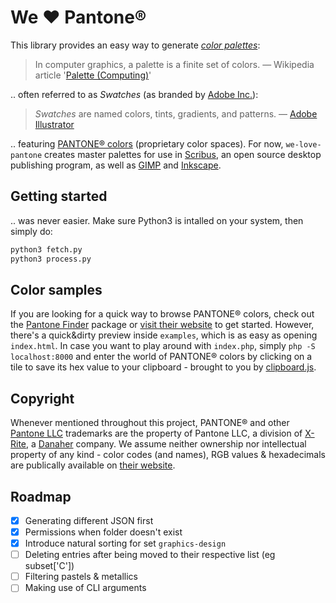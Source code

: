 # We :heart: Pantone®
This library provides an easy way to generate [*color palettes*](https://www.etymonline.com/search?q=Palette):

> In computer graphics, a palette is a finite set of colors.
> — Wikipedia article '[Palette (Computing)](https://en.wikipedia.org/wiki/Palette_(computing))'

.. often referred to as *Swatches* (as branded by [Adobe Inc.](https://www.adobe.com)):

> *Swatches* are named colors, tints, gradients, and patterns.
> — [Adobe Illustrator](https://helpx.adobe.com/illustrator/using/using-creating-swatches.html)

.. featuring [PANTONE® colors](https://www.pantone.com) (proprietary color spaces). For now, `we-love-pantone` creates master palettes for use in [Scribus](https://www.scribus.net), an open source desktop publishing program, as well as [GIMP](https://www.gimp.org) and [Inkscape](https://inkscape.org).

## Getting started
.. was never easier. Make sure Python3 is intalled on your system, then simply do:

```bash
python3 fetch.py
python3 process.py
```

## Color samples
If you are looking for a quick way to browse PANTONE® colors, check out the [Pantone Finder](https://github.com/picorana/Pantone_finder) package or [visit their website](https://picorana.github.io/Pantone_finder) to get started. However, there's a quick&dirty preview inside `examples`, which is as easy as opening `index.html`. In case you want to play around with `index.php`, simply `php -S localhost:8000` and enter the world of PANTONE® colors by clicking on a tile to save its hex value to your clipboard - brought to you by [clipboard.js](https://github.com/zenorocha/clipboard.js).

## Copyright
Whenever mentioned throughout this project, PANTONE® and other [Pantone LLC](https://www.pantone.com) trademarks are the property of Pantone LLC, a division of [X-Rite](https://www.xrite.com), a [Danaher](https://www.danaher.com) company. We assume neither ownership nor intellectual property of any kind - color codes (and names), RGB values & hexadecimals are publically available on [their website](https://www.pantone.com).

## Roadmap
- [x] Generating different JSON first
- [x] Permissions when folder doesn't exist
- [x] Introduce natural sorting for set `graphics-design`
- [ ] Deleting entries after being moved to their respective list (eg subset['C'])
- [ ] Filtering pastels & metallics
- [ ] Making use of CLI arguments
